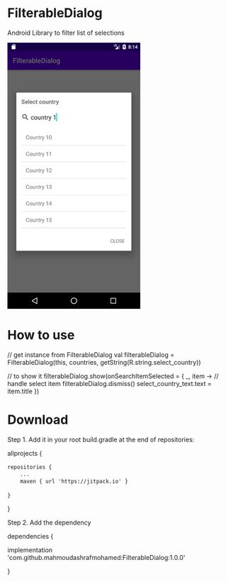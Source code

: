 # FilterableDialog
Android Library to filter list of selections

<img src="Screenshot_1590327098.png" width="300">

# How to use
 // get instance from FilterableDialog
  val filterableDialog = FilterableDialog(this, countries, getString(R.string.select_country))

  // to show it
 filterableDialog.show(onSearchItemSelected = { _, item ->
            // handle select item
            filterableDialog.dismiss()
            select_country_text.text = item.title
        })

# Download

Step 1.
Add it in your root build.gradle at the end of repositories:

allprojects {

	repositories {
		...
		maven { url 'https://jitpack.io' }

	}

}


Step 2. Add the dependency

dependencies {

implementation 'com.github.mahmoudashrafmohamed:FilterableDialog:1.0.0'

}
